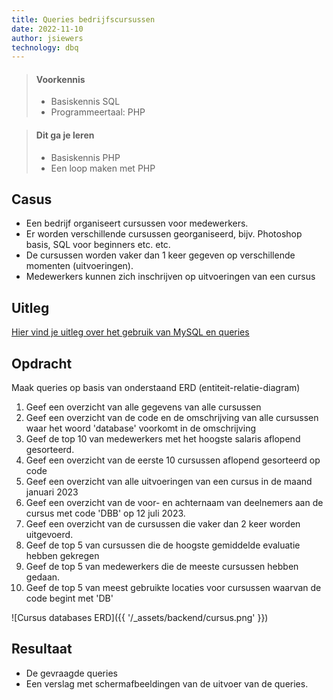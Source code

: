 ```yaml
---
title: Queries bedrijfscursussen
date: 2022-11-10
author: jsiewers
technology: dbq
---
```



> #### Voorkennis
> * Basiskennis SQL
> * Programmeertaal: PHP

> #### Dit ga je leren
> * Basiskennis PHP
> * Een loop maken met PHP


## Casus
* Een bedrijf organiseert cursussen voor medewerkers.  
* Er worden verschillende cursussen georganiseerd, bijv. Photoshop basis, SQL voor beginners etc. etc.
* De cursussen worden vaker dan 1 keer gegeven op verschillende momenten (uitvoeringen).
* Medewerkers kunnen zich inschrijven op uitvoeringen van een cursus

## Uitleg
[Hier vind je uitleg over het gebruik van MySQL en queries](https://www.edutorial.nl/dbq/introductie/)

## Opdracht
Maak queries op basis van onderstaand ERD (entiteit-relatie-diagram)
1. Geef een overzicht van alle gegevens van alle cursussen
2. Geef een overzicht van de code en de omschrijving van alle cursussen waar het woord 'database' voorkomt in de omschrijving
3. Geef de top 10 van medewerkers met het hoogste salaris aflopend gesorteerd.
4. Geef een overzicht van de eerste 10 cursussen aflopend gesorteerd op code
5. Geef een overzicht van alle uitvoeringen van een cursus in de maand januari 2023
6. Geef een overzicht van de voor- en achternaam van deelnemers aan de cursus met code 'DBB' op 12 juli 2023.
7. Geef een overzicht van de cursussen die vaker dan 2 keer worden uitgevoerd.
8. Geef de top 5 van cursussen die de hoogste gemiddelde evaluatie hebben gekregen
9. Geef de top 5 van medewerkers die de meeste cursussen hebben gedaan.
10. Geef de top 5 van meest gebruikte locaties voor cursussen waarvan de code begint met 'DB'

![Cursus databases ERD]({{ '/_assets/backend/cursus.png'  }})

## Resultaat
* De gevraagde queries
* Een verslag met schermafbeeldingen van de uitvoer van de queries.
